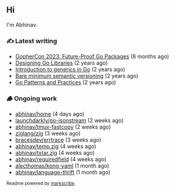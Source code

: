 ## Hi

I'm Abhinav.

### ✍️ Latest writing


- [GopherCon 2023: Future-Proof Go Packages](https://abhinavg.net/2023/09/27/future-proof-packages/) (8 months ago)
- [Designing Go Libraries](https://abhinavg.net/2022/12/06/designing-go-libraries/) (2 years ago)
- [Introduction to generics in Go](https://abhinavg.net/2022/11/23/generics-intro/) (2 years ago)
- [Bare minimum semantic versioning](https://abhinavg.net/2022/11/07/semver/) (2 years ago)
- [Go Patterns and Practices](https://abhinavg.net/2022/09/19/go-patterns-and-practices-talk/) (2 years ago)

### 🪵 Ongoing work


- [abhinav/home](https://github.com/abhinav/home) (4 days ago)
- [launchdarkly/go-jsonstream](https://github.com/launchdarkly/go-jsonstream) (2 weeks ago)
- [abhinav/tmux-fastcopy](https://github.com/abhinav/tmux-fastcopy) (2 weeks ago)
- [ziglang/zig](https://github.com/ziglang/zig) (3 weeks ago)
- [bracesdev/errtrace](https://github.com/bracesdev/errtrace) (3 weeks ago)
- [abhinav/temp.zig](https://github.com/abhinav/temp.zig) (4 weeks ago)
- [abhinav/txtar.zig](https://github.com/abhinav/txtar.zig) (4 weeks ago)
- [abhinav/requiredfield](https://github.com/abhinav/requiredfield) (4 weeks ago)
- [alecthomas/kong-yaml](https://github.com/alecthomas/kong-yaml) (1 month ago)
- [abhinav/language-thrift](https://github.com/abhinav/language-thrift) (1 month ago)

<sub>Readme powered by [markscribe](https://github.com/muesli/markscribe).</sub>
